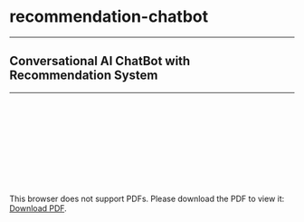 # recommendation-chatbot

---
## Conversational AI ChatBot with Recommendation System
---

<object data="chatbot_explained.pdf" type="application/pdf" width="700px" height="700px">
   <embed src="chatbot_explained.pdf">
       <p>This browser does not support PDFs. Please download the PDF to view it: <a href="chatbot_explained.pdf">Download PDF</a>.</p>
   </embed>
</object>